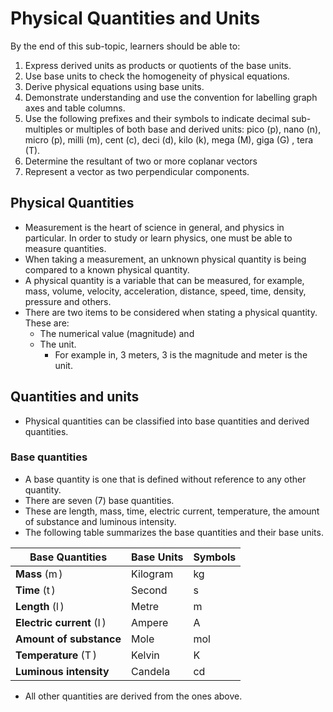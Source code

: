 # Physical Quantities and Units

By the end of this sub-topic, learners should be able to:

1. Express derived units as products or quotients of the base units.
2. Use base units to check the homogeneity of physical equations.
3. Derive physical equations using base units.
4. Demonstrate understanding and use the convention for labelling graph axes and table columns.
5. Use the following prefixes and their symbols to indicate decimal sub-multiples or multiples of both base and derived units: pico (p), nano (n), micro (p), milli (m), cent (c), deci (d), kilo (k), mega (M), giga (G) , tera (T).
6. Determine the resultant of two or more coplanar vectors
7. Represent a vector as two perpendicular components.

## Physical Quantities

* Measurement is the heart of science in general, and physics in particular. In order to study or learn physics, one must be able to measure quantities.
* When taking a measurement, an unknown physical quantity is being compared to a known physical quantity.
* A physical quantity is a variable that can be measured, for example, mass, volume, velocity, acceleration, distance, speed, time, density, pressure and others.
* There are two items to be considered when stating a physical quantity. These are:
    - The numerical value (magnitude) and
    - The unit.
        * For example in, 3 meters, 3 is the magnitude and meter is the unit.

## Quantities and units

* Physical quantities can be classified into base quantities and derived quantities.

### Base quantities

* A base quantity is one that is defined without reference to any other quantity.
* There are seven (7) base quantities.
* These are length, mass, time, electric current, temperature, the amount of substance and luminous intensity.
* The following table summarizes the base quantities and their base units.

| Base Quantities      | Base Units | Symbols |
|----------------------|------------|---------|
| **Mass** ($\operatorname{m}$)          | Kilogram   | kg      |
| **Time** ($\operatorname{t}$)           | Second     | s       |
| **Length** ($\operatorname{l}$)         | Metre      | m       |
| **Electric current** ($\operatorname{I}$)| Ampere     | A       |
| **Amount of substance**            | Mole       | mol     |
| **Temperature** ($\operatorname{T}$)    | Kelvin     | K       |
| **Luminous intensity**              | Candela    | cd      |

* All other quantities are derived from the ones above.